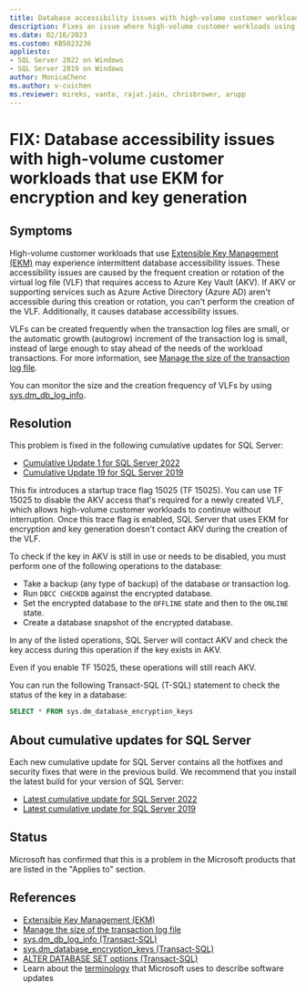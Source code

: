 ```yaml
---
title: Database accessibility issues with high-volume customer workloads
description: Fixes an issue where high-volume customer workloads using Extensible Key Management (EKM) for encryption and key generation experience database accessibility issues.
ms.date: 02/16/2023
ms.custom: KB5023236
appliesto:
- SQL Server 2022 on Windows
- SQL Server 2019 on Windows
author: MonicaChenc
ms.author: v-cuichen
ms.reviewer: mireks, vanto, rajat.jain, chrisbrower, arupp
---
```

# FIX: Database accessibility issues with high-volume customer workloads that use EKM for encryption and key generation

## Symptoms

High-volume customer workloads that use [Extensible Key Management (EKM)](/sql/relational-databases/security/encryption/extensible-key-management-ekm) may experience intermittent database accessibility issues. These accessibility issues are caused by the frequent creation or rotation of the virtual log file (VLF) that requires access to Azure Key Vault (AKV). If AKV or supporting services such as Azure Active Directory (Azure AD) aren't accessible during this creation or rotation, you can't perform the creation of the VLF. Additionally, it causes database accessibility issues.

VLFs can be created frequently when the transaction log files are small, or the automatic growth (autogrow) increment of the transaction log is small, instead of large enough to stay ahead of the needs of the workload transactions. For more information, see [Manage the size of the transaction log file](/sql/relational-databases/logs/manage-the-size-of-the-transaction-log-file).

You can monitor the size and the creation frequency of VLFs by using [sys.dm_db_log_info](/sql/relational-databases/system-dynamic-management-views/sys-dm-db-log-info-transact-sql).

## Resolution

This problem is fixed in the following cumulative updates for SQL Server:

- [Cumulative Update 1 for SQL Server 2022](cumulativeupdate1.md)
- [Cumulative Update 19 for SQL Server 2019](https://support.microsoft.com/help/5023049)

This fix introduces a startup trace flag 15025 (TF 15025). You can use TF 15025 to disable the AKV access that's required for a newly created VLF, which allows high-volume customer workloads to continue without interruption. Once this trace flag is enabled, SQL Server that uses EKM for encryption and key generation doesn't contact AKV during the creation of the VLF.

To check if the key in AKV is still in use or needs to be disabled, you must perform one of the following operations to the database:

- Take a backup (any type of backup) of the database or transaction log.
- Run `DBCC CHECKDB` against the encrypted database.
- Set the encrypted database to the `OFFLINE` state and then to the `ONLINE` state.
- Create a database snapshot of the encrypted database.

In any of the listed operations, SQL Server will contact AKV and check the key access during this operation if the key exists in AKV.

Even if you enable TF 15025, these operations will still reach AKV.

You can run the following Transact-SQL (T-SQL) statement to check the status of the key in a database:

```SQL
SELECT * FROM sys.dm_database_encryption_keys
```

## About cumulative updates for SQL Server

Each new cumulative update for SQL Server contains all the hotfixes and security fixes that were in the previous build. We recommend that you install the latest build for your version of SQL Server:

- [Latest cumulative update for SQL Server 2022](build-versions.md)
- [Latest cumulative update for SQL Server 2019](https://support.microsoft.com/help/4518398)

## Status

Microsoft has confirmed that this is a problem in the Microsoft products that are listed in the "Applies to" section.

## References

- [Extensible Key Management (EKM)](/sql/relational-databases/security/encryption/extensible-key-management-ekm)
- [Manage the size of the transaction log file](/sql/relational-databases/logs/manage-the-size-of-the-transaction-log-file)
- [sys.dm_db_log_info (Transact-SQL)](/sql/relational-databases/system-dynamic-management-views/sys-dm-db-log-info-transact-sql)
- [sys.dm_database_encryption_keys (Transact-SQL)](/sql/relational-databases/system-dynamic-management-views/sys-dm-database-encryption-keys-transact-sql)
- [ALTER DATABASE SET options (Transact-SQL)](/sql/t-sql/statements/alter-database-transact-sql-set-options)
- Learn about the [terminology](../../../windows-client/deployment/standard-terminology-software-updates.md) that Microsoft uses to describe software updates
